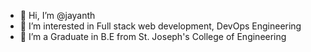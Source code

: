 - 👋 Hi, I’m @jayanth
- 👀 I’m interested in Full stack web development, DevOps Engineering
- 🌱 I’m a Graduate in B.E from St. Joseph's College of Engineering 


<!---
jay10anth/jay10anth is a ✨ special ✨ repository because its `README.md` (this file) appears on your GitHub profile.
You can click the Preview link to take a look at your changes.
--->

